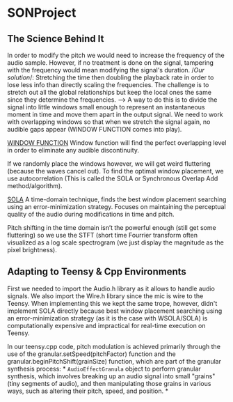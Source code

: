 # SONProject

## The Science Behind It
In order to modify the pitch we would need to increase the frequency of the audio sample. However, if no treatment is done on the signal, tampering with the frequency would mean modifying the signal's duration. 
/*Our solution*/: Stretching the time then doubling the playback rate in order to lose less info than directly scaling the frequencies. The challenge is to stretch out all the global relationships but keep the local ones the same since they determine the frequencies.
-->  A way to do this is to divide the signal into little windows small enough to represent an instantaneous moment in time and move them apart in the output signal. We need to work with overlapping windows so that when we stretch the signal again, no audible gaps appear (WINDOW FUNCTION comes into play). 

<u>WINDOW FUNCTION</u>
Window function will find the perfect overlapping level in order to eliminate any audible discontinuity. 

If we randomly place the windows however, we will get weird fluttering (because the waves cancel out). To find the optimal window placement, we use autocorrelation (This is called the SOLA or Synchronous Overlap Add method/algorithm). 

<u>SOLA</u>
A time-domain technique, finds the best window placement searching using an error-minimization strategy.
Focuses on maintaining the perceptual quality of the audio during modifications in time and pitch.

Pitch shifting in the time domain isn’t the powerful enough (still get some fluttering) so we use the STFT (short time Fourrier transform often visualized as a log scale spectrogram (we just display the magnitude as the pixel brightness).


## Adapting to Teensy & Cpp Environments 
First we needed to import the Audio.h library as it allows to handle audio signals. We also import the Wire.h library since the mic is wire to the Teensy. 
When implementing this we kept the same trope, however, didn't implement SOLA directly because best window placement searching using an error-minimization strategy (as it is the case with WSOLA/SOLA) is computationally expensive and impractical for real-time execution on Teensy. 

In our teensy.cpp code, pitch modulation is achieved primarily through the use of the granular.setSpeed(pitchFactor) function and the granular.beginPitchShift(grainSize) function, which are part of the granular synthesis process:
        * `AudioEffectGranula` object to perform granular synthesis, which involves breaking up an audio signal into small "grains" (tiny segments of audio), and then manipulating those grains in various ways, such as altering their pitch, speed, and position.
        * 